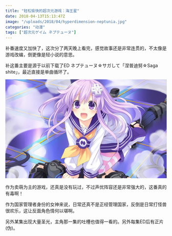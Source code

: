 ```yaml
---
title: "轻松愉快的超次元游戏：海王星"
date: 2018-04-13T15:13:47Z
image: "/uploads/2018/04/hyperdimension-neptunia.jpg"
categories: "动漫"
tags: ["超次元ゲイム ネプテューヌ"]
---
```


补番速度又加快了，这次分了两天晚上看完，感觉故事还是非常连贯的，不太像是游戏改编，倒更像是轻小说的意思。

补这番主要是源于以前下载了ED ネプテューヌ☆サガして「涅普迪努☆Saga shite」，最近直接是单曲循环了。

![](/uploads/2018/04/nepgear.jpg)<!--more-->

作为卖萌为主的游戏，还真是没有玩过，不过声优阵容还是非常强大的，这番真的有毒啊！

作为国家管理者身份的女神来说，日常还真不是正经管理国家，反倒是日常打怪兽很欢乐，这让反面角色情何以堪啊。

另外某集出现大量圣光，主角那一集的吐槽也值得一看的。另外每集ED后有正片(伪)。